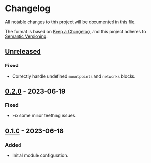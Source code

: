 # Changelog

All notable changes to this project will be documented in this file.

The format is based on [Keep a Changelog](https://keepachangelog.com/en/1.0.0/),
and this project adheres to [Semantic Versioning](https://semver.org/spec/v2.0.0.html).

## [Unreleased]

### Fixed

- Correctly handle undefined `mountpoints` and `networks` blocks.

## [0.2.0] - 2023-06-19

### Fixed

- Fix some minor teething issues.

## [0.1.0] - 2023-06-18

### Added

- Initial module configuration.

[Unreleased]: https://github.com/a7d-corp/terraform-module-proxmox-container/compare/v0.2.0...HEAD
[0.2.0]: https://github.com/a7d-corp/terraform-module-proxmox-container/compare/v0.1.0...v0.2.0
[0.1.0]: https://github.com/a7d-corp/terraform-module-proxmox-container/releases/tag/v0.1.0
